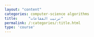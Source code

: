 ```yaml
---
layout: "content"
categories: computer-science algorithms
title:     "ترتيب الفقاعات"
permalink: /:categories/:title.html
type: 'course'
---
```

